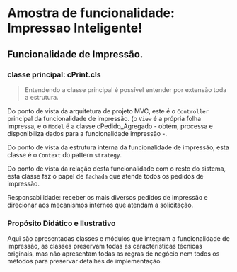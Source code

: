 # Amostra de funcionalidade: Impressao Inteligente!

## Funcionalidade de Impressão.

### classe principal: cPrint.cls
 
> Entendendo a classe principal é possível entender por extensão toda a estrutura.
 
 Do ponto de vista da arquitetura de projeto MVC, este é o `Controller` principal da
 funcionalidade de impressão. (o `View` é a própria folha impressa, e o `Model` é a classe
 cPedido_Agregado - obtém, processa e disponibiliza dados para a funcionalidade impressão -.

 Do ponto de vista da estrutura interna da funcionalidade de impressão, esta classe é
 o `Context` do pattern `strategy`.

 Do ponto de vista da relação desta funcionalidade com o resto do sistema, esta classe
 faz o papel de `fachada` que atende todos os pedidos de impressão.

 Responsabilidade: receber os mais diversos pedidos de impressão e direcionar aos
 mecanismos internos que atendam a solicitação.

### Propósito Didático e Ilustrativo

Aqui são apresentadas classes e módulos que integram a funcionalidade de impressão,
as classes preservam todas as características técnicas originais, mas não apresentam
todas as regras de negócio nem todos os métodos para preservar detalhes de implementação.
